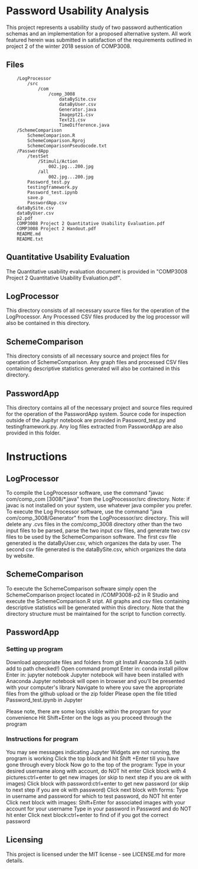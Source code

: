 # Password Usability Analysis
This project represents a usability study of two password authentication schemas and an implementation for a proposed alternative system. All work featured
herein was submitted in satisfaction of the requirements outlined in project 2 of the winter 2018 session of COMP3008.

## Files
```
    /LogProcessor
        /src
            /com
                /comp_3008
                    dataBySite.csv
                    dataByUser.csv
                    Generator.java
                    Imagept21.csv
                    Text21.csv
                    TimeDifference.java
    /SchemeComparison
        SchemeComparison.R
        SchemeComparison.Rproj
        SchemeComparisonPseudocode.txt
    /PasswordApp
        /testSet
            /Stimuli/Action
                002.jpg...200.jpg
            /all
                002.jpg...200.jpg
        Password_test.py
        testingframework.py
        Password_test.ipynb
        save.p
        PasswordApp.csv
    dataBySite.csv
    dataByUser.csv
    p2.pdf
    COMP3008 Project 2 Quantitative Usability Evaluation.pdf
    COMP3008 Project 2 Handout.pdf
    README.md
    README.txt
```

## Quantitative Usability Evaluation
The Quantitative usability evaluation document is provided in 
"COMP3008 Project 2 Quantitative Usability Evaluation.pdf".

## LogProcessor
This directory consists of all necessary source files for the operation of
the LogProcessor. Any Processed CSV files produced by the log processor will 
also be contained in this directory.

## SchemeComparison
This directory consists of all necessary source and project files for operation
of SchemeComparison. Any graph files and processed CSV files containing 
descriptive statistics generated will also be contained in this directory.

## PasswordApp
This directory contains all of the necessary project and source files required 
for the operation of the PasswordApp system. Source code for inspection outside 
of the Jupityr notebook are provided in Password_test.py and testingframework.py.
Any log files extracted from PasswordApp are also provided in this folder.

# Instructions
## LogProcessor
To compile the LogProcessor software, use the command "javac com/comp_com
[3008/*.java" from the LogProcessor/src directory. Note: if javac is not 
installed on your system, use whatever java compiler you prefer.
To execute the Log Processor software, use the command "java 
com/comp_3008/Generator" from the LogProcessor/src directory. This will delete 
any .cvs files in the com/comp_3008 directory other than the two input files to 
be parsed, parse the two input csv files, and generate two csv files to be used 
by the SchemeComparison software.
The first csv file generated is the dataByUser.csv, which organizes the data by 
user.
The second csv file generated is the dataBySite.csv, which organizes the data by 
website.

## SchemeComparison
To execute the SchemeComparison software simply open the SchemeComparison 
project 
located in /COMP3008-p2 in R Studio and execute the SchemeComparison.R sript. 
All graphs and 
csv files containing descriptive statistics will be generated within this 
directory. Note that 
the directory structure must be maintained for the script to function correctly. 

## PasswordApp
### Setting up program
Download appropriate files and folders from git
Install Anaconda 3.6 (with add to path checked!)
Open command prompt
Enter in: conda install pillow
Enter in: jupyter notebook 
Jupyter notebook will have been installed with Anaconda
Jupyter notebook will open in browser and you'll be presented with your 
computer's library
Navigate to where you save the appropriate files from the github upload or the 
zip folder 
Please open the file titled Password_test.ipynb in Jupyter

Please note, there are some logs visible within the program for your convenience 
Hit Shift+Enter on the logs as you proceed through the program

### Instructions for program
You may see messages indicating Jupyter Widgets are not running, the program is working
 Click the top block and hit Shift +Enter till you have gone through every block
Now go to the top of the program:
Type in your desired username along with account, do NOT hit enter
Click block with 4 pictures:ctrl+enter to get new images (or skip to next step if you are ok with images)
Click block with password:ctrl+enter to get new password (or skip to next step if you are ok with password)
Click next block with forms: Type in username and password for which to test password, do NOT hit enter
Click next block with images: Shift+Enter for associated images with your account for your username
Type in your password in Password and do NOT hit enter
Click next block:ctrl+enter to find of if you got the correct password

## Licensing 
This project is licensed under the MIT license - see LICENSE.md for more details.